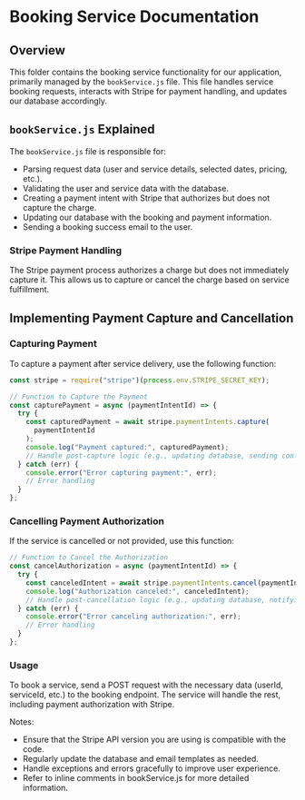 # Booking Service Documentation

## Overview

This folder contains the booking service functionality for our application, primarily managed by the `bookService.js` file. This file handles service booking requests, interacts with Stripe for payment handling, and updates our database accordingly.

## `bookService.js` Explained

The `bookService.js` file is responsible for:

- Parsing request data (user and service details, selected dates, pricing, etc.).
- Validating the user and service data with the database.
- Creating a payment intent with Stripe that authorizes but does not capture the charge.
- Updating our database with the booking and payment information.
- Sending a booking success email to the user.

### Stripe Payment Handling

The Stripe payment process authorizes a charge but does not immediately capture it. This allows us to capture or cancel the charge based on service fulfillment.

## Implementing Payment Capture and Cancellation

### Capturing Payment

To capture a payment after service delivery, use the following function:

```javascript
const stripe = require("stripe")(process.env.STRIPE_SECRET_KEY);

// Function to Capture the Payment
const capturePayment = async (paymentIntentId) => {
  try {
    const capturedPayment = await stripe.paymentIntents.capture(
      paymentIntentId
    );
    console.log("Payment captured:", capturedPayment);
    // Handle post-capture logic (e.g., updating database, sending confirmation)
  } catch (err) {
    console.error("Error capturing payment:", err);
    // Error handling
  }
};
```

### Cancelling Payment Authorization

If the service is cancelled or not provided, use this function:

```javascript
// Function to Cancel the Authorization
const cancelAuthorization = async (paymentIntentId) => {
  try {
    const canceledIntent = await stripe.paymentIntents.cancel(paymentIntentId);
    console.log("Authorization canceled:", canceledIntent);
    // Handle post-cancellation logic (e.g., updating database, notifying user)
  } catch (err) {
    console.error("Error canceling authorization:", err);
    // Error handling
  }
};
```

### Usage

To book a service, send a POST request with the necessary data (userId, serviceId, etc.) to the booking endpoint. The service will handle the rest, including payment authorization with Stripe.

Notes:

- Ensure that the Stripe API version you are using is compatible with the code.
- Regularly update the database and email templates as needed.
- Handle exceptions and errors gracefully to improve user experience.
- Refer to inline comments in bookService.js for more detailed information.
